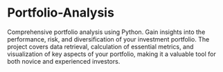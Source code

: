 # Portfolio-Analysis
Comprehensive portfolio analysis using Python. Gain insights into the performance, risk, and diversification of your investment portfolio. The project covers data retrieval, calculation of essential metrics, and visualization of key aspects of your portfolio, making it a valuable tool for both novice and experienced investors.
